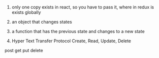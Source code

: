 1. only one copy exists in react, so you have to pass it, where in redux is exists globally

2. an object that changes states

3. a function that has the previous state and changes to a new state

4. Hyper Text Transfer Protocol
Create, Read, Update, Delete

post get put delete